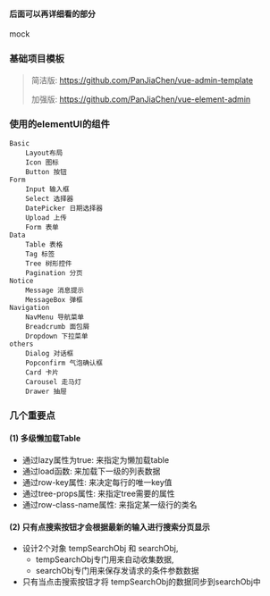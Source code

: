#### 后面可以再详细看的部分

mock



### 基础项目模板

> 简洁版: https://github.com/PanJiaChen/vue-admin-template
>
> 加强版: https://github.com/PanJiaChen/vue-element-admin



### 使用的elementUI的组件

```
Basic
	Layout布局
	Icon 图标
	Button 按钮
Form
	Input 输入框
	Select 选择器
	DatePicker 日期选择器
	Upload 上传
	Form 表单
Data
	Table 表格
	Tag 标签
	Tree 树形控件
	Pagination 分页
Notice
	Message 消息提示
	MessageBox 弹框
Navigation
	NavMenu 导航菜单
	Breadcrumb 面包屑
	Dropdown 下拉菜单
others
	Dialog 对话框
	Popconfirm 气泡确认框
	Card 卡片
	Carousel 走马灯
	Drawer 抽屉
```

### 几个重要点

#### **(1)** 多级懒加载Table

- 通过lazy属性为true: 来指定为懒加载table
- 通过load函数: 来加载下一级的列表数据
- 通过row-key属性: 来决定每行的唯一key值
- 通过tree-props属性: 来指定tree需要的属性
- 通过row-class-name属性: 来指定某一级行的类名

#### **(2)** 只有点搜索按钮才会根据最新的输入进行搜索分页显示

- 设计2个对象 tempSearchObj 和 searchObj,
  -  tempSearchObj专门用来自动收集数据, 
  - searchObj专门用来保存发请求的条件参数数据
- 只有当点击搜索按钮才将 tempSearchObj的数据同步到searchObj中





